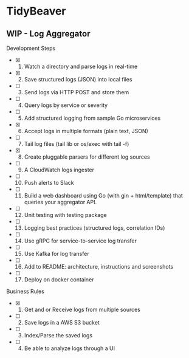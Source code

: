 # TidyBeaver
## WIP - Log Aggregator

Development Steps
- [X] 1. Watch a directory and parse logs in real-time
- [X] 2. Save structured logs (JSON) into local files
- [ ] 3. Send logs via HTTP POST and store them
- [ ] 4. Query logs by service or severity
- [ ] 5. Add structured logging from sample Go microservices
- [X] 6. Accept logs in multiple formats (plain text, JSON)
- [ ] 7. Tail log files (tail lib or os/exec with tail -f)
- [X] 8. Create pluggable parsers for different log sources
- [ ] 9. A CloudWatch logs ingester
- [ ] 10. Push alerts to Slack
- [ ] 11. Build a web dashboard using Go (with gin + html/template) that queries your aggregator API.
- [ ] 12. Unit testing with testing package
- [ ] 13. Logging best practices (structured logs, correlation IDs)
- [ ] 14. Use gRPC for service-to-service log transfer
- [ ] 15. Use Kafka for log transfer
- [ ] 16. Add to README: architecture, instructions and screenshots
- [ ] 17. Deploy on docker container

Business Rules
- [X] 1. Get and or Receive logs from multiple sources
- [ ] 2. Save logs in a AWS S3 bucket
- [ ] 3. Index/Parse the saved logs
- [ ] 4. Be able to analyze logs through a UI